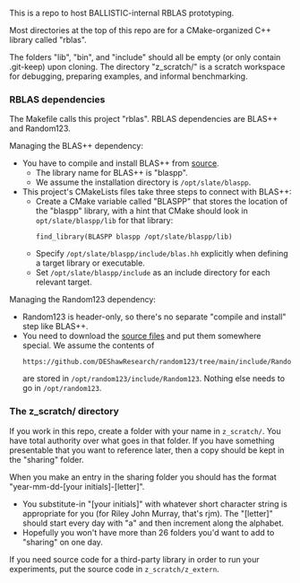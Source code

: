 This is a repo to host BALLISTIC-internal RBLAS prototyping.

Most directories at the top of this repo are for a CMake-organized C++ library called "rblas".

The folders "lib", "bin", and "include" should all be empty (or only contain .git-keep) upon cloning.
The directory "z_scratch/" is a scratch workspace for debugging, preparing examples, and informal benchmarking.

### RBLAS dependencies

The Makefile calls this project "rblas".
RBLAS dependencies are BLAS++ and Random123.

Managing the BLAS++ dependency:
* You have to compile and install BLAS++ from [source](https://bitbucket.org/icl/blaspp/src/master/).
    * The library name for BLAS++ is "blaspp".
    * We assume the installation directory is ``/opt/slate/blaspp``.
* This project's CMakeLists files take three steps to connect with BLAS++:
    * Create a CMake variable called "BLASPP" that stores the location of the "blaspp" library,
      with a hint that CMake should look in ``opt/slate/blaspp/lib`` for that library: 
      ```
      find_library(BLASPP blaspp /opt/slate/blaspp/lib)
      ```
    * Specify ``/opt/slate/blaspp/include/blas.hh`` explicitly when defining a target library or executable.
    * Set ``/opt/slate/blaspp/include`` as an include directory for each relevant target.

Managing the Random123 dependency:
* Random123 is header-only, so there's no separate "compile and install" step like BLAS++. 
* You need to download the [source files](https://github.com/DEShawResearch/random123) and put them somewhere
  special. We assume the contents of 
  ```
  https://github.com/DEShawResearch/random123/tree/main/include/Random123
  ```
  are stored in ``/opt/random123/include/Random123``. Nothing else needs to go in ``/opt/random123``.


### The z_scratch/ directory 

If you work in this repo, create a folder with your name in ``z_scratch/``.
You have total authority over what goes in that folder.
If you have something presentable that you want to reference later, then a copy should be kept in the "sharing" folder.

When you make an entry in the sharing folder you should has the format "year-mm-dd-[your initials]-[letter]".
 * You substitute-in "[your initials]" with whatever short character string is appropriate for you (for Riley John Murray, that's rjm).
The "[letter]" should start every day with "a" and then increment along the alphabet.
 * Hopefully you won't have more than 26 folders you'd want to add to "sharing" on one day.

If you need source code for a third-party library in order to run your experiments, put the source code
in ``z_scratch/z_extern``.
